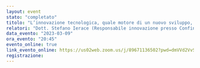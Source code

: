 ```yaml
---
layout: event
stato: "completato"
titolo: "L’innovazione tecnologica, quale motore di un nuovo sviluppo, inizia dal territorio locale"
relatori: "Dott. Stefano Ierace (Responsabile innovazione presso Confindustria Bergamo)"
data_evento: "2023-03-09"
ora_evento: "20:45"
evento_online: true
link_evento_online: https://us02web.zoom.us/j/89671136502?pwd=dmVVd2VvSDVQZGxJa2E0d0VNVmJtdz09
registrazione: 
---
```

